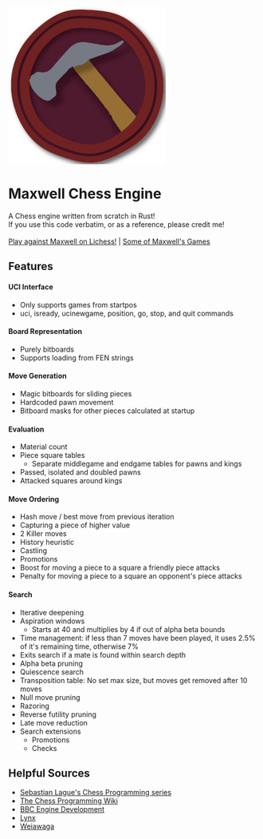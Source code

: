 ![](/icon/Maxwell_316x316.png)
# Maxwell Chess Engine
 A Chess engine written from scratch in Rust!<br>
 If you use this code verbatim, or as a reference, please credit me!<br><br>
 [Play against Maxwell on Lichess!](https://lichess.org/@/MaxwellOnLC) | [Some of Maxwell's Games](https://www.chess.com/library/collections/maxwells-games-my-chess-engine-2FFU82NM4)

## Features
#### UCI Interface
 - Only supports games from startpos
 - uci, isready, ucinewgame, position, go, stop, and quit commands
#### Board Representation
 - Purely bitboards
 - Supports loading from FEN strings
#### Move Generation
 - Magic bitboards for sliding pieces
 - Hardcoded pawn movement
 - Bitboard masks for other pieces calculated at startup
#### Evaluation
 - Material count
 - Piece square tables
   - Separate middlegame and endgame tables for pawns and kings
 - Passed, isolated and doubled pawns
 - Attacked squares around kings
#### Move Ordering
 - Hash move / best move from previous iteration
 - Capturing a piece of higher value
 - 2 Killer moves
 - History heuristic
 - Castling
 - Promotions
 - Boost for moving a piece to a square a friendly piece attacks
 - Penalty for moving a piece to a square an opponent's piece attacks
#### Search
 - Iterative deepening
 - Aspiration windows
   - Starts at 40 and multiplies by 4 if out of alpha beta bounds
 - Time management: if less than 7 moves have been played, it uses 2.5% of it's remaining time, otherwise 7%
 - Exits search if a mate is found within search depth
 - Alpha beta pruning
 - Quiescence search
 - Transposition table: No set max size, but moves get removed after 10 moves
 - Null move pruning
 - Razoring
 - Reverse futility pruning
 - Late move reduction
 - Search extensions
   - Promotions
   - Checks

## Helpful Sources
 - [Sebastian Lague's Chess Programming series](https://www.youtube.com/playlist?list=PLFt_AvWsXl0cvHyu32ajwh2qU1i6hl77c)
 - [The Chess Programming Wiki](https://www.chessprogramming.org/Main_Page)
 - [BBC Engine Development](https://www.youtube.com/playlist?list=PLmN0neTso3Jxh8ZIylk74JpwfiWNI76Cs)
 - [Lynx](https://github.com/lynx-chess/Lynx/)
 - [Weiawaga](https://github.com/Heiaha/Weiawaga/)
